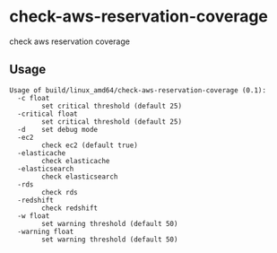 # check-aws-reservation-coverage

check aws reservation coverage

## Usage

```
Usage of build/linux_amd64/check-aws-reservation-coverage (0.1):
  -c float
    	set critical threshold (default 25)
  -critical float
    	set critical threshold (default 25)
  -d	set debug mode
  -ec2
    	check ec2 (default true)
  -elasticache
    	check elasticache
  -elasticsearch
    	check elasticsearch
  -rds
    	check rds
  -redshift
    	check redshift
  -w float
    	set warning threshold (default 50)
  -warning float
    	set warning threshold (default 50)
```
